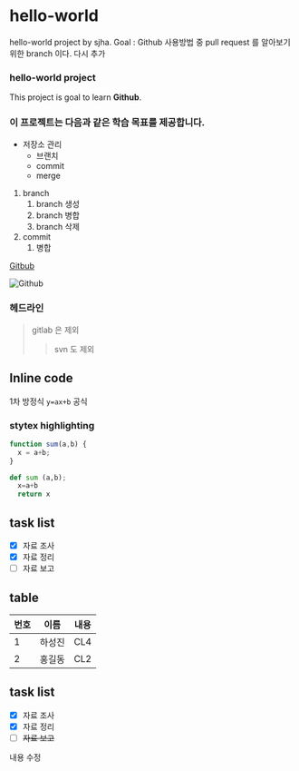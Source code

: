 # hello-world
hello-world project by sjha.
Goal : Github 사용방법 중 pull request 를 알아보기 위한 branch 이다.
다시 추가


### hello-world project
This project is goal to learn **Github**.

### 이 프로젝트는 다음과 같은 학습 목표를 제공합니다. 
* 저장소 관리
  * 브랜치
  * commit
  * merge

1. branch
   1. branch 생성
   2. branch 병합
   3. branch 삭제
2. commit
   1. 병합
  
[Gitbub](https://github.com)

![Github](https://... )


### 헤드라인 
> gitlab 은 제외
>> svn 도 제외

## Inline code
1차 방정식 `y=ax+b` 공식

### stytex highlighting
```javascript
function sum(a,b) {
  x = a+b;
}
```

```python
def sum (a,b);
  x=a+b
  return x
```

## task list
- [x] 자료 조사
- [x] 자료 정리
- [ ] 자료 보고

## table 
번호 | 이름 | 내용
---|---|---
1 | 하성진 | CL4
2 | 홍길동 | CL2

## task list
- [x] 자료 조사
- [x] 자료 정리
- [ ] ~~자료 보고~~

내용 수정
